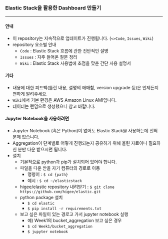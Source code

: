 ### Elastic Stack을 활용한 Dashboard 만들기
---

#### 안내

* 이 repository는 지속적으로 업데이트가 진행됩니다. (`<>Code`, `Issues`, `Wiki`)
* repository 요소별 안내
    * `Code` : Elastic Stack 흐름에 관한 전반적인 설명
    * `Issues` : 자주 들어온 질문 정리
    * `Wiki` : Elastic Stack 사용법에 초점을 맞춘 간단 사용 설명서

#### 기타

* 내용에 대한 피드백(틀린 내용, 설명의 애매함, version upgrade 등)은 언제든지 편하게 알려주세요.
* `Wiki`에서 기본 환경은 AWS Amazon Linux AMI입니다.
* 데이터는 랜덤으로 생성했으니 참고 바랍니다.

#### Jupyter Notebook을 사용하려면

* Jupyter Notebook (혹은 Python)이 없어도 Elastic Stack을 사용하는데 전혀 문제 없습니다.
* Aggregation이 단계별로 어떻게 진행되는지 공유하기 위해 올린 자료이니 필요하신 분만 다운 받으시면 됩니다.
* 설치
    * 기본적으로 python과 pip가 설치되어 있어야 합니다.
    * 파일을 다운 받을 자기 컴퓨터의 경로로 이동
        * 명령어 : `$ cd {path}`
        * 예시 : `$ cd ~/elasticstack`
    * higee/elastic repository 내려받기 : `$ git clone https://github.com/higee/elastic.git`
    * python package 설치
        * `$ cd elastic`
        * `$ pip install -r requirements.txt`
    * 보고 싶은 파일이 있는 경로고 가서 jupyter notebook 실행
        * 예) Week1의 bucket_aggregation 보고 싶은 경우
        * `$ cd Week1/bucket_aggregation`
        * `$ jupyter notebook`
